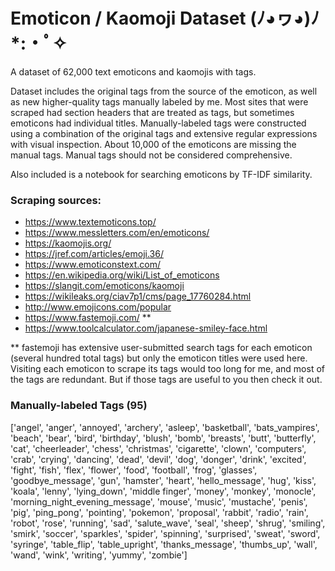 # Emoticon / Kaomoji Dataset (ﾉ◕ヮ◕)ﾉ*:・ﾟ✧
A dataset of 62,000 text emoticons and kaomojis with tags.
  
Dataset includes the original tags from the source of the emoticon, as well as new higher-quality tags manually labeled by me. Most sites that were scraped had section headers that are treated as tags, but sometimes emoticons had individual titles. Manually-labeled tags were constructed using a combination of the original tags and extensive regular expressions with visual inspection. About 10,000 of the emoticons are missing the manual tags. Manual tags should not be considered comprehensive.
  
Also included is a notebook for searching emoticons by TF-IDF similarity.
  
### Scraping sources:  
- https://www.textemoticons.top/  
- https://www.messletters.com/en/emoticons/  
- https://kaomojis.org/  
- https://jref.com/articles/emoji.36/  
- https://www.emoticonstext.com/  
- https://en.wikipedia.org/wiki/List_of_emoticons  
- https://slangit.com/emoticons/kaomoji  
- https://wikileaks.org/ciav7p1/cms/page_17760284.html  
- http://www.emojicons.com/popular  
- https://www.fastemoji.com/  **  
- https://www.toolcalculator.com/japanese-smiley-face.html  

** fastemoji has extensive user-submitted search tags for each emoticon (several hundred total tags) but only the emoticon titles were used here. Visiting each emoticon to scrape its tags would too long for me, and most of the tags are redundant. But if those tags are useful to you then check it out.
  
### Manually-labeled Tags (95)
['angel', 'anger', 'annoyed', 'archery', 'asleep', 'basketball', 'bats_vampires', 'beach', 'bear', 'bird', 'birthday', 'blush', 'bomb', 'breasts', 'butt', 'butterfly', 'cat', 'cheerleader', 'chess', 'christmas', 'cigarette', 'clown', 'computers', 'crab', 'crying', 'dancing', 'dead', 'devil', 'dog', 'donger', 'drink', 'excited', 'fight', 'fish', 'flex', 'flower', 'food', 'football', 'frog', 'glasses', 'goodbye_message', 'gun', 'hamster', 'heart', 'hello_message', 'hug', 'kiss', 'koala', 'lenny', 'lying_down', 'middle finger', 'money', 'monkey', 'monocle', 'morning_night_evening_message', 'mouse', 'music', 'mustache', 'penis', 'pig', 'ping_pong', 'pointing', 'pokemon', 'proposal', 'rabbit', 'radio', 'rain', 'robot', 'rose', 'running', 'sad', 'salute_wave', 'seal', 'sheep', 'shrug', 'smiling', 'smirk', 'soccer', 'sparkles', 'spider', 'spinning', 'surprised', 'sweat', 'sword', 'syringe', 'table_flip', 'table_upright', 'thanks_message', 'thumbs_up', 'wall', 'wand', 'wink', 'writing', 'yummy', 'zombie']
